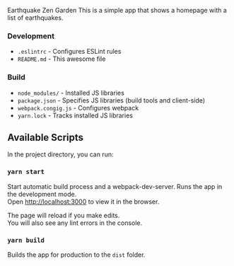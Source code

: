 Earthquake Zen Garden
This is a simple app that shows a homepage with a list of earthquakes.

### Development
* `.eslintrc` - Configures ESLint rules
* `README.md` - This awesome file

### Build
* `node_modules/` - Installed JS libraries
* `package.json` - Specifies JS libraries (build tools and client-side)
* `webpack.congig.js` - Configures webpack
* `yarn.lock` - Tracks installed JS libraries

## Available Scripts

In the project directory, you can run:

### `yarn start`
Start automatic build process and a webpack-dev-server.
Runs the app in the development mode.<br />
Open [http://localhost:3000](http://localhost:3000) to view it in the browser.

The page will reload if you make edits.<br />
You will also see any lint errors in the console.

### `yarn build`
Builds the app for production to the `dist` folder.<br />



